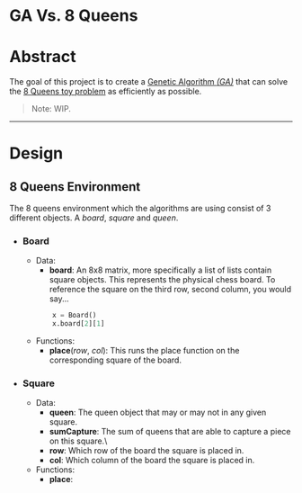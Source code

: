 # GA Vs. 8 Queens

# Abstract
The goal of this project is to create a [Genetic Algorithm *(GA)*](https://towardsdatascience.com/introduction-to-genetic-algorithms-including-example-code-e396e98d8bf3?gi=32270bab8b8#:~:text=A%20genetic%20algorithm%20is%20a,offspring%20of%20the%20next%20generation.) that can solve the [8 Queens toy problem](https://en.wikipedia.org/wiki/Eight_queens_puzzle#:~:text=The%20eight%20queens%20puzzle%20is,row%2C%20column%2C%20or%20diagonal.) as efficiently as possible.

> Note: WIP. 

---

# Design
## 8 Queens Environment
The 8 queens environment which the algorithms are using consist of 3 different objects. A *board*, *square* and *queen*.

-   ### Board
    -   Data:
        -   __board__: An 8x8 matrix, more specifically a list of lists contain square objects. This represents the physical chess board. To reference the square on the third row, second column, you would say...
        ``` python
            x = Board()
            x.board[2][1]
        ```
    - Functions:
        -   __place__(*row*, *col*): This runs the place function on the corresponding square of the board.

-   ### Square
    -   Data:
        -   __queen__: The queen object that may or may not  in any given square.
        -   __sumCapture__: The sum of queens that are able to capture a piece on this square.\
        -   __row__: Which row of the board the square is placed in.
        -   __col__: Which column of the board the square is placed in.
    -   Functions:
        -   __place__:
